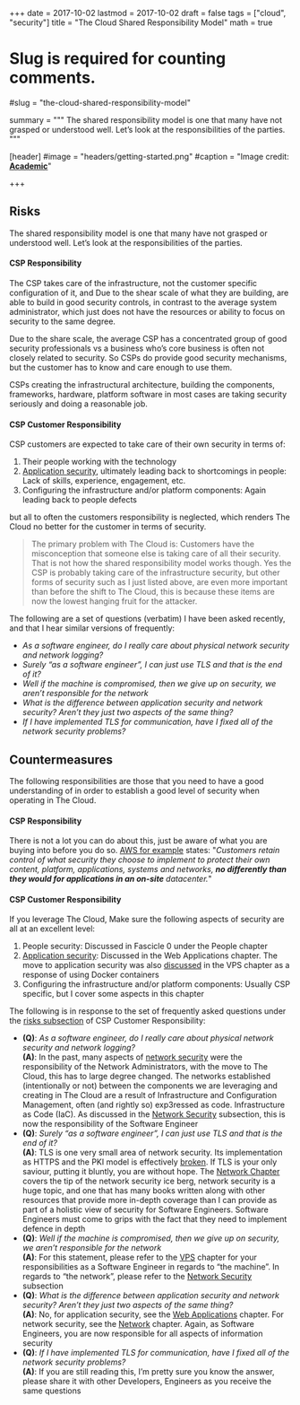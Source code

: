 +++
date = 2017-10-02
lastmod = 2017-10-02
draft = false
tags = ["cloud", "security"]
title = "The Cloud Shared Responsibility Model"
math = true

# Slug is required for counting comments.
#slug = "the-cloud-shared-responsibility-model"

summary = """
The shared responsibility model is one that many have not grasped or understood well. Let’s look at the responsibilities of the parties.
"""

[header]
#image = "headers/getting-started.png"
#caption = "Image credit: [**Academic**](https://github.com/gcushen/hugo-academic/)"

+++

## Risks

The shared responsibility model is one that many have not grasped or understood well. Let’s look at the responsibilities of the parties.

#### CSP Responsibility

The CSP takes care of the infrastructure, not the customer specific configuration of it, and Due to the shear scale of what they are building, are able to build in good security controls, in contrast to the average system administrator, which just does not have the resources or ability to focus on security to the same degree.

Due to the share scale, the average CSP has a concentrated group of good security professionals vs a business who’s core business is often not closely related to security. So CSPs do provide good security mechanisms, but the customer has to know and care enough to use them.

CSPs creating the infrastructural architecture, building the components, frameworks, hardware, platform software in most cases are taking security seriously and doing a reasonable job.

#### CSP Customer Responsibility

CSP customers are expected to take care of their own security in terms of:

1. Their people working with the technology
2. [Application security](http://f1.holisticinfosecforwebdevelopers.com/chap06.html#web-applications), ultimately leading back to shortcomings in people: Lack of skills, experience, engagement, etc.
3. Configuring the infrastructure and/or platform components: Again leading back to people defects

but all to often the customers responsibility is neglected, which renders The Cloud no better for the customer in terms of security.

> The primary problem with The Cloud is: Customers have the misconception that someone else is taking care of all their security. That is not how the shared responsibility model works though. Yes the CSP is probably taking care of the infrastructure security, but other forms of security such as I just listed above, are even more important than before the shift to The Cloud, this is because these items are now the lowest hanging fruit for the attacker.

The following are a set of questions (verbatim) I have been asked recently, and that I hear similar versions of frequently:

* _As a software engineer, do I really care about physical network security and network logging?_
* _Surely “as a software engineer”, I can just use TLS and that is the end of it?_
* _Well if the machine is compromised, then we give up on security, we aren’t responsible for the network_
* _What is the difference between application security and network security? Aren’t they just two aspects of the same thing?_
* _If I have implemented TLS for communication, have I fixed all of the network security problems?_

## Countermeasures

The following responsibilities are those that you need to have a good understanding of in order to establish a good level of security when operating in The Cloud.

#### CSP Responsibility

There is not a lot you can do about this, just be aware of what you are buying into before you do so. [AWS for example](https://aws.amazon.com/compliance/shared-responsibility-model/) states: "_Customers retain control of what security they choose to implement to protect their own content, platform, applications, systems and networks, **no differently than they would for applications in an on-site** datacenter._"

#### CSP Customer Responsibility

If you leverage The Cloud, Make sure the following aspects of security are all at an excellent level:

1. People security: Discussed in Fascicle 0 under the People chapter
2. [Application security](http://f1.holisticinfosecforwebdevelopers.com/chap06.html#web-applications): Discussed in the Web Applications chapter. The move to application security was also [discussed](http://f1.holisticinfosecforwebdevelopers.com/chap03.html#vps-countermeasures-docker-application-security) in the VPS chapter as a response of using Docker containers
3. Configuring the infrastructure and/or platform components: Usually CSP specific, but I cover some aspects in this chapter

The following is in response to the set of frequently asked questions under the [risks subsection](#shared-responsibility-model-risks) of CSP Customer Responsibility:

* **(Q)**: _As a software engineer, do I really care about physical network security and network logging?_   
**(A)**: In the past, many aspects of [network security](http://f1.holisticinfosecforwebdevelopers.com/chap04.html#network) were the responsibility of the Network Administrators, with the move to The Cloud, this has to large degree changed. The networks established (intentionally or not) between the components we are leveraging and creating in The Cloud are a result of Infrastructure and Configuration Management, often (and rightly so) exp3ressed as code. Infrastructure as Code (IaC). As discussed in the [Network Security](http://f1.holisticinfosecforwebdevelopers.com/chap04.html#leanpub-auto-ssm-identify-risks-1) subsection, this is now the responsibility of the Software Engineer
* **(Q)**: _Surely “as a software engineer”, I can just use TLS and that is the end of it?_  
 **(A)**: TLS is one very small area of network security. Its implementation as HTTPS and the PKI model is effectively [broken](http://f1.holisticinfosecforwebdevelopers.com/chap04.html#network-identify-risks-tls-downgrade). If TLS is your only saviour, putting it bluntly, you are without hope. The [Network Chapter](http://f1.holisticinfosecforwebdevelopers.com/chap04.html#network) covers the tip of the network security ice berg, network security is a huge topic, and one that has many books written along with other resources that provide more in-depth coverage than I can provide as part of a holistic view of security for Software Engineers. Software Engineers must come to grips with the fact that they need to implement defence in depth
* **(Q)**: _Well if the machine is compromised, then we give up on security, we aren’t responsible for the network_  
**(A)**: For this statement, please refer to the [VPS](http://f1.holisticinfosecforwebdevelopers.com/chap03.html#vps) chapter for your responsibilities as a Software Engineer in regards to “the machine”. In regards to “the network”, please refer to the [Network Security](http://f1.holisticinfosecforwebdevelopers.com/chap04.html#leanpub-auto-ssm-identify-risks-1) subsection
* **(Q)**: _What is the difference between application security and network security? Aren’t they just two aspects of the same thing?_  
**(A)**: No, for application security, see the [Web Applications](http://f1.holisticinfosecforwebdevelopers.com/chap06.html#web-applications) chapter. For network security, see the [Network](http://f1.holisticinfosecforwebdevelopers.com/chap04.html#network) chapter. Again, as Software Engineers, you are now responsible for all aspects of information security
* **(Q)**: _If I have implemented TLS for communication, have I fixed all of the network security problems?_  
**(A)**: If you are still reading this, I’m pretty sure you know the answer, please share it with other Developers, Engineers as you receive the same questions
